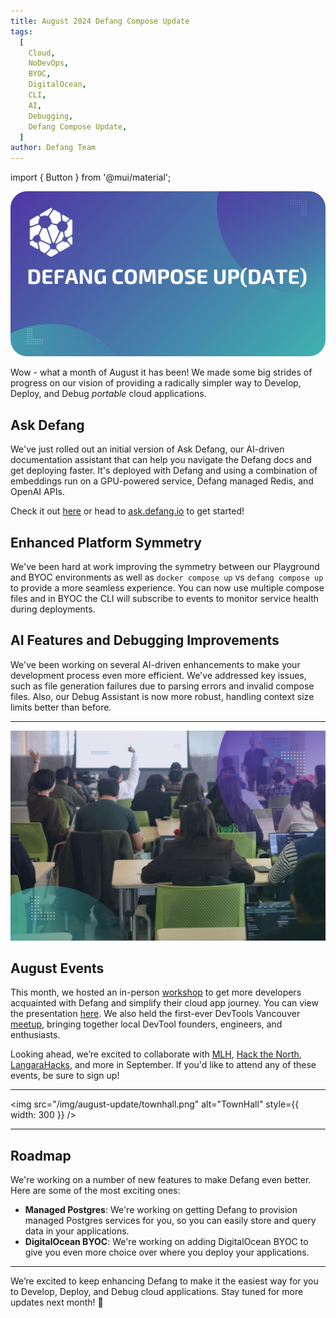 ```yaml
---
title: August 2024 Defang Compose Update
tags:
  [
    Cloud,
    NoDevOps,
    BYOC,
    DigitalOcean,
    CLI,
    AI,
    Debugging,
    Defang Compose Update,
  ]
author: Defang Team
---
```

import { Button } from '@mui/material';


![Defang Compose Update](/img/defang-compose-update.webp)

Wow - what a month of August it has been! We made some big strides of progress on our vision of providing a radically simpler way to Develop, Deploy, and Debug _portable_ cloud applications.

## Ask Defang

We've just rolled out an initial version of Ask Defang, our AI-driven documentation assistant that can help you navigate the Defang docs and get deploying faster. It's deployed with Defang and using a combination of embeddings run on a GPU-powered service, Defang managed Redis, and OpenAI APIs.

Check it out [here](/docs/ask) or head to [ask.defang.io](https://ask.defang.io) to get started!

## Enhanced Platform Symmetry

We've been hard at work improving the symmetry between our Playground and BYOC environments as well as `docker compose up` vs `defang compose up` to provide a more seamless experience. You can now use multiple compose files and in BYOC the CLI will subscribe to events to monitor service health during deployments.

## AI Features and Debugging Improvements

We've been working on several AI-driven enhancements to make your development process even more efficient. We've addressed key issues, such as file generation failures due to parsing errors and invalid compose files. Also, our Debug Assistant is now more robust, handling context size limits better than before.

---

![Workshop](/img/august-update/workshop.jpg)

## August Events

This month, we hosted an in-person [workshop](https://www.linkedin.com/feed/update/urn:li:activity:7233915052083310595/) to get more developers acquainted with Defang and simplify their cloud app journey. You can view the presentation [here](https://s.defang.io/cloudjam2024). We also held the first-ever DevTools Vancouver [meetup](https://www.linkedin.com/posts/defanglabs_devtoolsmeetup-activity-7234599713751060483-zQsg?utm_source=share&utm_medium=member_desktop), bringing together local DevTool founders, engineers, and enthusiasts.

Looking ahead, we’re excited to collaborate with [MLH](https://mlh.io/), [Hack the North](https://hackthenorth.com/), [LangaraHacks](https://lhacks.langaracs.ca/), and more in September. If you'd like to attend any of these events, be sure to sign up!

---

<img src="/img/august-update/townhall.png" alt="TownHall" style={{ width: 300 }} />

---

## Roadmap

We're working on a number of new features to make Defang even better. Here are some of the most exciting ones:

- **Managed Postgres**: We're working on getting Defang to provision managed Postgres services for you, so you can easily store and query data in your applications.
- **DigitalOcean BYOC**: We're working on adding DigitalOcean BYOC to give you even more choice over where you deploy your applications.

---

We’re excited to keep enhancing Defang to make it the easiest way for you to Develop, Deploy, and Debug cloud applications. Stay tuned for more updates next month! 🚀
